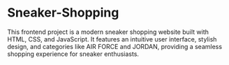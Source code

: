 ﻿# Sneaker-Shopping
This frontend project is a modern sneaker shopping website built with HTML, CSS, and JavaScript. It features an intuitive user interface, stylish design, and categories like AIR FORCE and JORDAN, providing a seamless shopping experience for sneaker enthusiasts.
